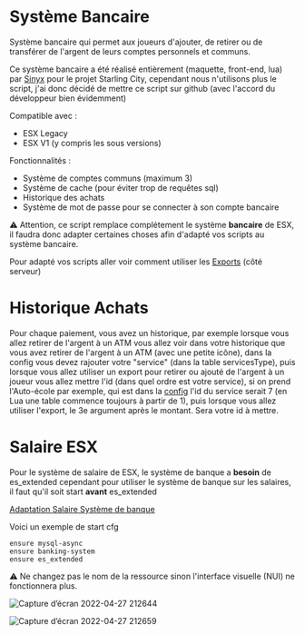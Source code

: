 # Système Bancaire
Système bancaire qui permet aux joueurs d'ajouter, de retirer ou de transférer de l'argent de leurs comptes personnels et communs.

Ce système bancaire a été réalisé entièrement (maquette, front-end, lua) par <a href="https://github.com/s1nyx">Sinyx</a> pour le projet Starling City, cependant nous n'utilisons plus le script, j'ai donc décidé de mettre ce script sur github (avec l'accord du développeur bien évidemment)

Compatible avec :
 - ESX Legacy
 - ESX V1 (y compris les sous versions)


Fonctionnalités :
- Système de comptes communs (maximum 3)
- Système de cache (pour éviter trop de requêtes sql)
- Historique des achats
- Système de mot de passe pour se connecter à son compte bancaire
 
 ⚠️ Attention, ce script remplace complétement le système **bancaire** de ESX, il faudra donc adapter certaines choses afin d'adapté vos scripts au système bancaire.
 
 Pour adapté vos scripts aller voir comment utiliser les <a href="exports.md">Exports</a> (côté serveur)

<h1>Historique Achats</h1>

 Pour chaque paiement, vous avez un historique, par exemple lorsque vous allez retirer de l'argent à un ATM vous allez voir dans votre historique que vous avez retirer de l'argent à un ATM (avec une petite icône), dans la config vous devez rajouter votre "service" (dans la table servicesType), puis lorsque vous allez utiliser un export pour retirer ou ajouté de l'argent à un joueur vous allez mettre l'id (dans quel ordre est votre service), si on prend l'Auto-école par exemple, qui est dans la <a href="src/config.lua">config</a> l'id du service serait 7 (en Lua une table commence toujours à partir de 1), puis lorsque vous allez utiliser l'export, le 3e argument après le montant. Sera votre id à mettre.
 

<h1>Salaire ESX</h1>

Pour le système de salaire de ESX, le système de banque a **besoin** de es_extended cependant pour utiliser le système de banque sur les salaires, il faut qu'il soit start **avant** es_extended

<a href="https://gist.github.com/TheSpaceGamerV2/05eab8f2f73844273973779720b4a814">Adaptation Salaire Système de banque</a> 

Voici un exemple de start cfg
```
ensure mysql-async
ensure banking-system
ensure es_extended
```

⚠️ Ne changez pas le nom de la ressource sinon l'interface visuelle (NUI) ne fonctionnera plus.

![Capture d’écran 2022-04-27 212644](https://user-images.githubusercontent.com/40030799/165604699-2bd25bc5-5777-433e-9d0e-da25253db287.png)

![Capture d’écran 2022-04-27 212659](https://user-images.githubusercontent.com/40030799/165604760-0440b862-98d7-4e5b-be2d-b182c15c911d.png)

